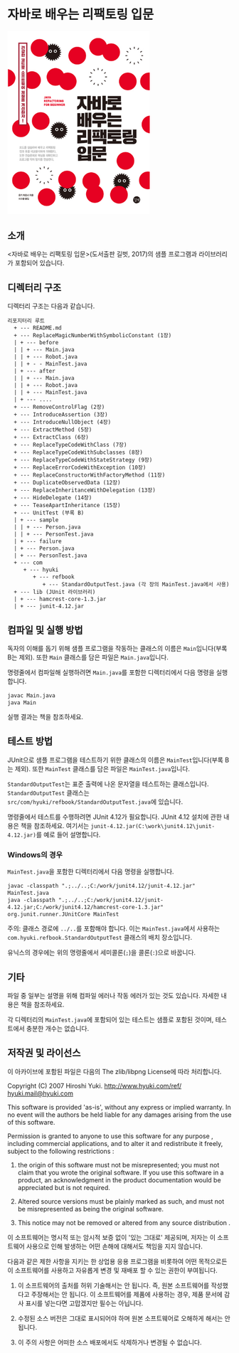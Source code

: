 자바로 배우는 리팩토링 입문
====================

<a href="http://bit.ly/2h9frp1"><img src="cover.jpg" width="320px"></a>

## 소개
<자바로 배우는 리팩토링 입문>(도서출판 길벗, 2017)의 샘플 프로그램과 라이브러리가 포함되어 있습니다.


## 디렉터리 구조
디렉터리 구조는 다음과 같습니다.

```
리포지터리 루트
  + --- README.md 
  + --- ReplaceMagicNumberWithSymbolicConstant (1장) 
  | + --- before 
  | | + --- Main.java 
  | | + --- Robot.java 
  | | + - - MainTest.java 
  | + --- after 
  | | + --- Main.java 
  | | + --- Robot.java 
  | | + --- MainTest.java 
  | + --- ....
  + --- RemoveControlFlag (2장) 
  + --- IntroduceAssertion (3장) 
  + --- IntroduceNullObject (4장) 
  + --- ExtractMethod (5장) 
  + --- ExtractClass (6장) 
  + --- ReplaceTypeCodeWithClass (7장) 
  + --- ReplaceTypeCodeWithSubclasses (8장) 
  + --- ReplaceTypeCodeWithStateStrategy (9장) 
  + --- ReplaceErrorCodeWithException (10장) 
  + --- ReplaceConstructorWithFactoryMethod (11장) 
  + --- DuplicateObservedData (12장) 
  + --- ReplaceInheritanceWithDelegation (13장) 
  + --- HideDelegate (14장)
  + --- TeaseApartInheritance (15장) 
  + --- UnitTest (부록 B) 
  | + --- sample 
  | | + --- Person.java
  | | + --- PersonTest.java 
  | + --- failure 
  | + --- Person.java 
  | + --- PersonTest.java 
  + --- com 
     + --- hyuki 
        + --- refbook 
           + --- StandardOutputTest.java (각 장의 MainTest.java에서 사용) 
  + --- lib (JUnit 라이브러리)
  | + --- hamcrest-core-1.3.jar
  | + --- junit-4.12.jar
```


## 컴파일 및 실행 방법
독자의 이해를 돕기 위해 샘플 프로그램을 작동하는 클래스의 이름은 `Main`입니다(부록 B는 제외).
또한 `Main` 클래스를 담은 파일은 `Main.java`입니다.

명령줄에서 컴파일해 실행하려면 `Main.java`를 포함한 디렉터리에서 다음 명령을 실행합니다. 

```
javac Main.java 
java Main 
```

실행 결과는 책을 참조하세요.


## 테스트 방법 
JUnit으로 샘플 프로그램을 테스트하기 위한 클래스의 이름은 `MainTest`입니다(부록 B는 제외).
또한 `MainTest` 클래스를 담은 파일은 `MainTest.java`입니다. 

`StandardOutputTest`는 표준 출력에 나온 문자열을 테스트하는 클래스입니다. 
`StandardOutputTest` 클래스는 `src/com/hyuki/refbook/StandardOutputTest.java`에 있습니다. 

명령줄에서 테스트를 수행하려면 JUnit 4.12가 필요합니다.
JUnit 4.12 설치에 관한 내용은 책을 참조하세요.
여기서는 `junit-4.12.jar(C:\work\junit4.12\junit-4.12.jar)`를 예로 들어 설명합니다.

### Windows의 경우 
`MainTest.java`을 포함한 디렉터리에서 다음 명령을 실행합니다. 

```
javac -classpath ".;../..;C:/work/junit4.12/junit-4.12.jar" MainTest.java 
java -classpath ".;../..;C:/work/junit4.12/junit-4.12.jar;C:/work/junit4.12/hamcrest-core-1.3.jar" org.junit.runner.JUnitCore MainTest 
```

주의: 클래스 경로에 `../..`를 포함해야 합니다. 이는 `MainTest.java`에서 사용하는 `com.hyuki.refbook.StandardOutputTest` 클래스의 배치 장소입니다.

유닉스의 경우에는 위의 명령줄에서 세미콜론(`;`)을 콜론(`:`)으로 바꿉니다.


## 기타
파일 중 일부는 설명을 위해 컴파일 에러나 작동 에러가 있는 것도 있습니다. 
자세한 내용은 책을 참조하세요.

각 디렉터리의 `MainTest.java`에 포함되어 있는 테스트는 샘플로 포함된 것이며, 테스트에서 충분한 개수는 없습니다.


## 저작권 및 라이선스 
이 아카이브에 포함된 파일은 다음의 The zlib/libpng License에 따라 처리합니다.

Copyright (C) 2007 Hiroshi Yuki. 
http://www.hyuki.com/ref/ 
hyuki.mail@hyuki.com 

This software is provided 'as-is', without any express or implied warranty. 
In no event will the authors be held liable for any damages 
arising from the use of this software. 

Permission is granted to anyone to use this software for any purpose , 
including commercial applications, and to alter it and redistribute it freely, 
subject to the following restrictions : 

1. the origin of this software must not be misrepresented; you must not claim 
that you wrote the original software. If you use this software in a product, 
an acknowledgment in the product documentation would be appreciated but is not 
required. 

2. Altered source versions must be plainly marked as such, and must not be 
misrepresented as being the original software. 

3. This notice may not be removed or altered from any source distribution .


이 소프트웨어는 명시적 또는 암시적 보증 없이 '있는 그대로' 제공되며, 저자는 이 소프트웨어 사용으로 인해 발생하는 어떤 손해에 대해서도 책임을 지지 않습니다.

다음과 같은 제한 사항을 지키는 한 상업용 응용 프로그램을 비롯하여 어떤 목적으로든 이 소프트웨어를 사용하고 자유롭게 변경 및 재배포 할 수 있는 권한이 부여됩니다.

1. 이 소프트웨어의 출처를 허위 기술해서는 안 됩니다. 즉, 원본 소프트웨어를 작성했다고 주장해서는 안 됩니다. 이 소프트웨어를 제품에 사용하는 경우, 제품 문서에 감사 표시를 넣는다면 고맙겠지만 필수는 아닙니다.

2. 수정된 소스 버전은 그대로 표시되어야 하며 원본 소프트웨어로 오해하게 해서는 안 됩니다.

3. 이 주의 사항은 어떠한 소스 배포에서도 삭제하거나 변경될 수 없습니다.
